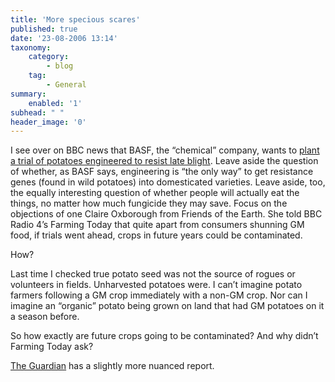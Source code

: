 ```yaml
---
title: 'More specious scares'
published: true
date: '23-08-2006 13:14'
taxonomy:
    category:
        - blog
    tag:
        - General
summary:
    enabled: '1'
subhead: " "
header_image: '0'
---
```


I see over on BBC news that BASF, the “chemical” company, wants to [plant a trial of potatoes engineered to resist late blight](https://news.bbc.co.uk/2/hi/science/nature/5277152.stm). Leave aside the question of whether, as BASF says, engineering is “the only way” to get resistance genes (found in wild potatoes) into domesticated varieties. Leave aside, too, the equally interesting question of whether people will actually eat the things, no matter how much fungicide they may save. Focus on the objections of one Claire Oxborough from Friends of the Earth. She told BBC Radio 4’s Farming Today that quite apart from consumers shunning GM food, if trials went ahead, crops in future years could be contaminated.

How?

Last time I checked true potato seed was not the source of rogues or volunteers in fields. Unharvested potatoes were. I can’t imagine potato farmers following a GM crop immediately with a non-GM crop. Nor can I imagine an “organic” potato being grown on land that had GM potatoes on it a season before.

So how exactly are future crops going to be contaminated? And why didn’t Farming Today ask?

[The Guardian](https://www.theguardian.com/science/2006/aug/23/food.gm) has a slightly more nuanced report.
